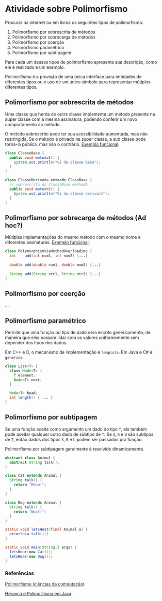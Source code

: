 # Atividade sobre Polimorfismo
Procurar na internet ou em livros os seguintes tipos de polimorfismo: 

1. Polimorfismo por sobrescrita de métodos
1. Polimorfismo por sobrecarga de métodos 
1. Polimorfismo por coerção 
1. Polimorfismo paramétrico
1. Polimorfismo por subtipagem
        
Para cada um desses tipos de polimorfismo apresente sua descrição, como ele é 
realizado e um exemplo.

Polimorfismo é a provisão de uma única interface para entidades de diferentes
tipos ou o uso de um único símbolo para representar mútiplos diferentes tipos.

## Polimorfismo por sobrescrita de métodos
Uma classe que herda de outra classe implementa um método presente na super 
classe com a mesma assinatura, podendo conferir um novo comportamento ao método.

O método sobrescrito pode ter sua acessibilidade aumentada, mas não restringida.
Se o método é privado na super classe, a sub classe  pode torná-la pública, 
mas não o contrário. [Exemplo funcional](ClasseDerivada.java).


```java
class ClasseBase {
  public void metodo1() {
    System.out.println("Oi da classe base");
  }
}

class ClasseDerivada extends ClassBase {
  // sobrescrita do ClasseBase.method1
  public void metodo1() {
    System.out.println("Oi da classe derivada");
  }
}
```

## Polimorfismo por sobrecarga de métodos (Ad hoc?)
Mútiplas implementações do mesmo método com o mesmo nome e diferentes 
assinaturas. 
[Exemplo funcional](PolymorphismViaMethodOverloading.java).

```java
class PolymorphismViaMethodOverloading {
  int    add(int num1, int num2) {...}
  
  double add(double num1, double num2) {...}
  
  String add(String str1, String str2) {...}
}
```

## Polimorfismo por coerção 
...

## Polimorfismo paramétrico
Permite que uma função ou tipo de dado sera escrito genericamente, de maneira 
que eles possam lidar com os valores uniformemente sem depender dos tipos dos
dados.

Em C++ e D, o mecanismo de implementação é `template`. Em Java e C# é `generics`.

```java
class List<T> {
  class Node<T> {
    T element;
    Node<T> next;
  }

  Node<T> head;
  int length() { ... }
}
```

## Polimorfismo por subtipagem
Se uma função aceita como argumento um dado do tipo `T`, ela também pode aceitar
qualquer outro dado de subtipo de `T`. Se `S`, `R` e `U` são subtipos de `T`, 
então dados dos tipos `S`, `R` e `U` podem ser passados pra função.

Polimorfismo por subtipagem geralmente é resolvido dinamicamente.

```java
abstract class Animal {
  abstract String talk();
}

class Cat extends Animal {
  String talk() {
    return "Meow!";
  }
}

class Dog extends Animal {
  String talk() {
    return "Woof!";
  }
}

static void letsHeat(final Animal a) {
  println(a.talk();)
}

static void main(String[] args) {
  letsHear(new Cat());
  letsHear(new Dog());
}
```
        

### Referências

[Polimorfismo (ciências da computação)](https://en.wikipedia.org/wiki/Polymorphism_(computer_science))

[Herança e Polimorfismo em Java](https://www.guru99.com/java-inheritance-polymorphism.html)